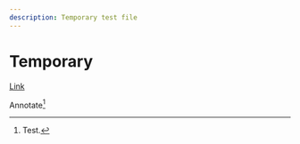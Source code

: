 ```yaml
---
description: Temporary test file
---
```


# Temporary

[Link](https://google.com)

Annotate[^1]

[^1]: Test.
